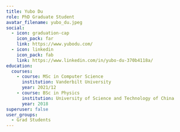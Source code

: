 ```yaml
---
title: Yubo Du
role: PhD Graduate Student
avatar_filename: yubo_du.jpeg
social:
  - icon: graduation-cap
    icon_pack: far
    link: https://www.yubodu.com/
  - icon: linkedin
    icon_pack: fab
    link: https://www.linkedin.com/in/yubo-du-370b4118a/
education:
  courses:
    - course: MSc in Computer Science
      institution: Vanderbilt University
      year: 2021/12
    - course: BSc in Physics
      institution: University of Science and Technology of China
      year: 2018
superuser: false
user_groups:
  - Grad Students
---
```

